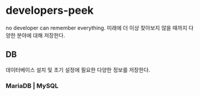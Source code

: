 # developers-peek
no developer can remember everything. 
미래에 더 이상 찾아보지 않을 때까지 다양한 분야에 대해 저장한다.


## DB
데이터베이스 설치 및 초기 설정에 필요한 다양한 정보를 저장한다. 
### MariaDB | MySQL



